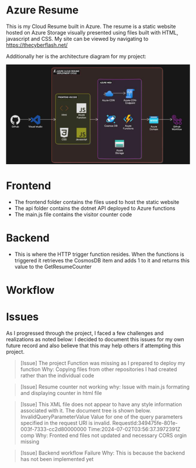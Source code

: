 # Azure Resume 

This is my Cloud Resume built in Azure. The resume is a static website hosted on Azure Storage visually presented using files built with HTML, javascript and CSS.
My site can be viewed by navigating to https://thecyberflash.net/

Additionally her is the architecture diagram for my project:

<p align = "center">
<img src ="https://github.com/khadijahW/CyberFlash/blob/main/Azure.png" width ="650">
  </p>



# Frontend
- The frontend folder contains the files used to host the static website
- The api folder contains the dotnet API deployed to Azure functions
- The main.js file contains the visitor counter code

# Backend 
 - This is where the HTTP trigger function resides. When the functions is triggered it retrieves the CosmosDB item and adds 1 to it and returns this value to the GetResumeCounter


# Workflow


# Issues 
As I progressed through the project, I faced a few challenges and realizations as noted below:
I decided to document this issues for my own future record and also believe that this may help others if attempting this project.

>[Issue] The project Function was missing as I prepared to deploy my function
            Why: Copying files from other repositories I had created rather than the individual code


>[Issue] Resume counter not working
           why: Issue with main.js formating and displaying counter in html file 


>[Issue] This XML file does not appear to have any style information associated with it. The document tree is shown below. InvalidQueryParameterValue Value for one of the query parameters specified in the request URI is invalid. RequestId:349475fe-801e-003f-7333-cc2d80000000 Time:2024-07-02T03:56:37.3972391Z comp
          Why: Fronted end files not updated and necessary CORS orgin missing 


>[Issue] Backend workflow Failure
          Why: This is because the backend has not been implemented yet 
